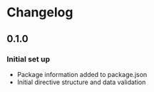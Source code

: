 # Changelog
## 0.1.0
### Initial set up
- Package information added to package.json
- Initial directive structure and data validation
